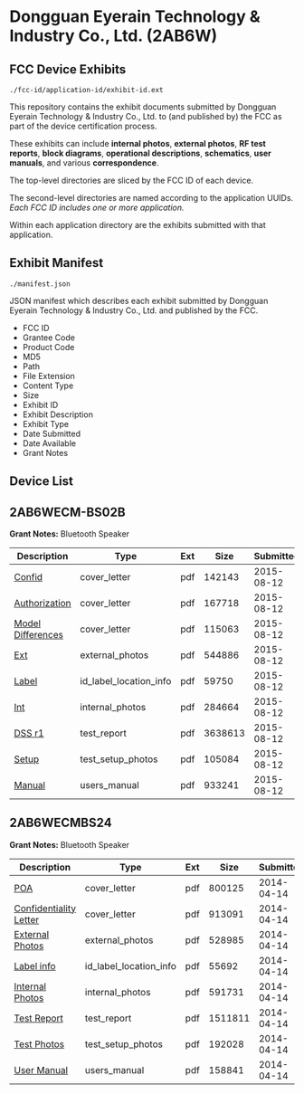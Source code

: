 # Dongguan Eyerain Technology & Industry Co., Ltd. (2AB6W)
## FCC Device Exhibits

```
./fcc-id/application-id/exhibit-id.ext
```

This repository contains the exhibit documents submitted by Dongguan Eyerain Technology & Industry Co., Ltd. to (and published by) the FCC as part of the device certification process.

These exhibits can include **internal photos**, **external photos**, **RF test reports**, **block diagrams**, **operational descriptions**, **schematics**, **user manuals**, and various **correspondence**.

The top-level directories are sliced by the FCC ID of each device.

The second-level directories are named according to the application UUIDs. *Each FCC ID includes one or more application.*

Within each application directory are the exhibits submitted with that application. 

## Exhibit Manifest

```
./manifest.json
```

JSON manifest which describes each exhibit submitted by Dongguan Eyerain Technology & Industry Co., Ltd. and published by the FCC.

- FCC ID
- Grantee Code
- Product Code
- MD5
- Path
- File Extension
- Content Type
- Size
- Exhibit ID
- Exhibit Description
- Exhibit Type
- Date Submitted
- Date Available
- Grant Notes

## Device List
## 2AB6WECM-BS02B
**Grant Notes:** Bluetooth Speaker

| Description | Type | Ext | Size | Submitted | Available |
| ----------- | ---- | --- | ---- | --------- | --------- |
| [Confid](2AB6WECM-BS02B/5b5982ceb5f0e32607091ae4895f4557/2712578.pdf) | cover_letter | pdf | 142143 | 2015-08-12 | 2015-08-12 |
| [Authorization](2AB6WECM-BS02B/5b5982ceb5f0e32607091ae4895f4557/2712580.pdf) | cover_letter | pdf | 167718 | 2015-08-12 | 2015-08-12 |
| [Model Differences](2AB6WECM-BS02B/5b5982ceb5f0e32607091ae4895f4557/2712581.pdf) | cover_letter | pdf | 115063 | 2015-08-12 | 2015-08-12 |
| [Ext](2AB6WECM-BS02B/5b5982ceb5f0e32607091ae4895f4557/2712575.pdf) | external_photos | pdf | 544886 | 2015-08-12 | 2015-08-12 |
| [Label](2AB6WECM-BS02B/5b5982ceb5f0e32607091ae4895f4557/2712579.pdf) | id_label_location_info | pdf | 59750 | 2015-08-12 | 2015-08-12 |
| [Int](2AB6WECM-BS02B/5b5982ceb5f0e32607091ae4895f4557/2712576.pdf) | internal_photos | pdf | 284664 | 2015-08-12 | 2015-08-12 |
| [DSS r1](2AB6WECM-BS02B/5b5982ceb5f0e32607091ae4895f4557/2712577.pdf) | test_report | pdf | 3638613 | 2015-08-12 | 2015-08-12 |
| [Setup](2AB6WECM-BS02B/5b5982ceb5f0e32607091ae4895f4557/2712574.pdf) | test_setup_photos | pdf | 105084 | 2015-08-12 | 2015-08-12 |
| [Manual](2AB6WECM-BS02B/5b5982ceb5f0e32607091ae4895f4557/2712582.pdf) | users_manual | pdf | 933241 | 2015-08-12 | 2015-08-12 |
## 2AB6WECMBS24
**Grant Notes:** Bluetooth Speaker

| Description | Type | Ext | Size | Submitted | Available |
| ----------- | ---- | --- | ---- | --------- | --------- |
| [POA](2AB6WECMBS24/68cde23283e6257530c78c983afdae85/2240949.pdf) | cover_letter | pdf | 800125 | 2014-04-14 | 2014-04-14 |
| [Confidentiality Letter](2AB6WECMBS24/68cde23283e6257530c78c983afdae85/2240954.pdf) | cover_letter | pdf | 913091 | 2014-04-14 | 2014-04-14 |
| [External Photos](2AB6WECMBS24/68cde23283e6257530c78c983afdae85/2240950.pdf) | external_photos | pdf | 528985 | 2014-04-14 | 2014-04-14 |
| [Label info](2AB6WECMBS24/68cde23283e6257530c78c983afdae85/2240953.pdf) | id_label_location_info | pdf | 55692 | 2014-04-14 | 2014-04-14 |
| [Internal Photos](2AB6WECMBS24/68cde23283e6257530c78c983afdae85/2240952.pdf) | internal_photos | pdf | 591731 | 2014-04-14 | 2014-04-14 |
| [Test Report](2AB6WECMBS24/68cde23283e6257530c78c983afdae85/2240951.pdf) | test_report | pdf | 1511811 | 2014-04-14 | 2014-04-14 |
| [Test Photos](2AB6WECMBS24/68cde23283e6257530c78c983afdae85/2240955.pdf) | test_setup_photos | pdf | 192028 | 2014-04-14 | 2014-04-14 |
| [User Manual](2AB6WECMBS24/68cde23283e6257530c78c983afdae85/2240956.pdf) | users_manual | pdf | 158841 | 2014-04-14 | 2014-04-14 |
